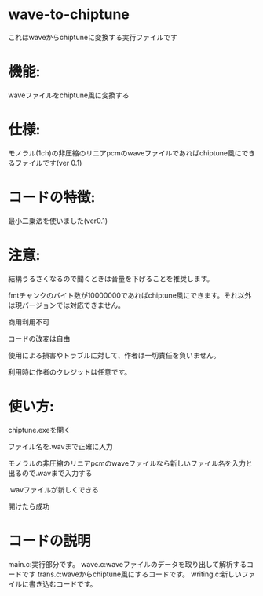# wave-to-chiptune

これはwaveからchiptuneに変換する実行ファイルです

#  機能:
waveファイルをchiptune風に変換する
# 仕様:
  モノラル(1ch)の非圧縮のリニアpcmのwaveファイルであればchiptune風にできるファイルです(ver 0.1)

#  コードの特徴:
 最小二乗法を使いました(ver0.1)

# 注意:
  結構うるさくなるので聞くときは音量を下げることを推奨します。

  fmtチャンクのバイト数が10000000であればchiptune風にできます。それ以外は現バージョンでは対応できません。

  商用利用不可

  コードの改変は自由

  使用による損害やトラブルに対して、作者は一切責任を負いません。

  利用時に作者のクレジットは任意です。

# 使い方:
  chiptune.exeを開く

  ファイル名を.wavまで正確に入力

  モノラルの非圧縮のリニアpcmのwaveファイルなら新しいファイル名を入力と出るので.wavまで入力する

  .wavファイルが新しくできる

  開けたら成功    

#   コードの説明
  main.c:実行部分です。
  wave.c:waveファイルのデータを取り出して解析するコードです
  trans.c:waveからchiptune風にするコードです。
  writing.c:新しいファイルに書き込むコードです。
